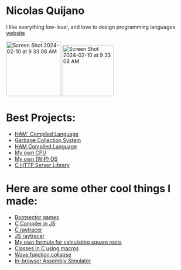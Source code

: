 # Nicolas Quijano
I like everything low-level, and love to design programming languages  
[website](https://fisharmnic.github.io/njquijano_website/html/index.html)

<img width="150" alt="Screen Shot 2024-02-10 at 9 33 08 AM" src="https://github.com/FISHARMNIC/FISHARMNIC/assets/73864341/80f4df7d-baa0-42a1-93d3-64739a594dd2">

<img width="140" alt="Screen Shot 2024-02-10 at 9 33 08 AM" src="https://github.com/FISHARMNIC/FISHARMNIC/assets/73864341/d1a17f1d-0ee7-496b-9a95-8ba93e434bfe">


# Best Projects:
* [HAM` Compiled Language](https://github.com/FISHARMNIC/HAMprimeC2)
* [Garbage Collection System](https://github.com/FISHARMNIC/RollCall)
* [HAM Compiled Language](https://github.com/FISHARMNIC/ham-lang)
* [My own CPU](https://github.com/FISHARMNIC/CPU)
* [My own (WIP) OS](https://github.com/FISHARMNIC/osWIP)
* [C HTTP Server Library](https://github.com/FISHARMNIC/Chttp)

# Here are some other cool things I made:
* [Bootsector games](https://github.com/FISHARMNIC/bootSectGames/tree/main)
* [C Compiler in JS](https://github.com/FISHARMNIC/C-compiler)
* [C raytracer](https://github.com/FISHARMNIC/C-raytracer)
* [JS raytracer](https://github.com/FISHARMNIC/jsRaytracer)
* [My own formula for calculating square roots](https://github.com/FISHARMNIC/sqrtOpt)
* [Classes in C using macros](https://github.com/FISHARMNIC/C-classes)
* [Wave function collapse](https://github.com/FISHARMNIC/wfc)
* [In-browser Assembly Simulator](https://github.com/FISHARMNIC/online-assembly-simulator)
